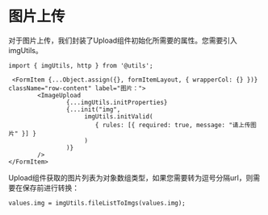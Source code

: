 # 图片上传

对于图片上传，我们封装了Upload组件初始化所需要的属性。您需要引入imgUtils。

```
import { imgUtils, http } from '@utils';

 <FormItem {...Object.assign({}, formItemLayout, { wrapperCol: {} })} className="row-content" label="图片：">
        <ImageUpload
                {...imgUtils.initProperties}
                {...init("img",
                     imgUtils.initValid(
                        { rules: [{ required: true, message: "请上传图片" }] }
                     )
                )}
        />
</FormItem>
```

Upload组件获取的图片列表为对象数组类型，如果您需要转为逗号分隔url，则需要在保存前进行转换：

```
values.img = imgUtils.fileListToImgs(values.img);
```
